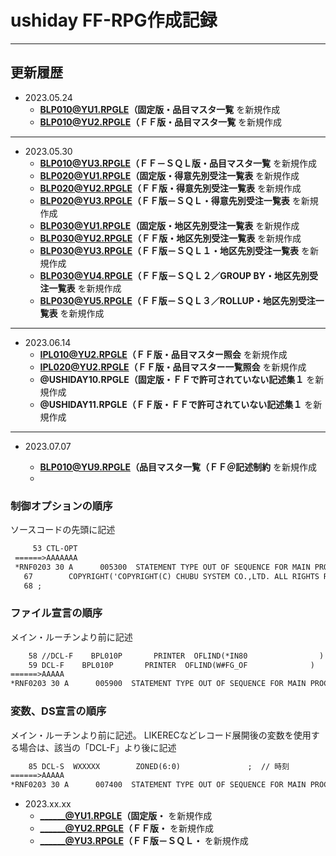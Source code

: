 # ushiday FF-RPG作成記録

---
## 更新履歴

- 2023.05.24  
  + **BLP010@YU1.RPGLE（固定版・品目マスタ一覧** を新規作成  
  + **BLP010@YU2.RPGLE（ＦＦ版・品目マスタ一覧** を新規作成  

---

- 2023.05.30
  + **BLP010@YU3.RPGLE（ＦＦ－ＳＱＬ版・品目マスタ一覧** を新規作成  
  + **BLP020@YU1.RPGLE（固定版・得意先別受注一覧表** を新規作成  
  + **BLP020@YU2.RPGLE（ＦＦ版・得意先別受注一覧表** を新規作成  
  + **BLP020@YU3.RPGLE（ＦＦ版－ＳＱＬ・得意先別受注一覧表** を新規作成  
  + **BLP030@YU1.RPGLE（固定版・地区先別受注一覧表** を新規作成  
  + **BLP030@YU2.RPGLE（ＦＦ版・地区先別受注一覧表** を新規作成  
  + **BLP030@YU3.RPGLE（ＦＦ版－ＳＱＬ１・地区先別受注一覧表** を新規作成  
  + **BLP030@YU4.RPGLE（ＦＦ版－ＳＱＬ２／GROUP BY・地区先別受注一覧表** を新規作成  
  + **BLP030@YU5.RPGLE（ＦＦ版－ＳＱＬ３／ROLLUP・地区先別受注一覧表** を新規作成  

---

- 2023.06.14
  + **IPL010@YU2.RPGLE（ＦＦ版・品目マスター照会** を新規作成  
  + **IPL020@YU2.RPGLE（ＦＦ版・品目マスター一覧照会** を新規作成  
  + **@USHIDAY10.RPGLE（固定版・ＦＦで許可されていない記述集１** を新規作成  
  + **@USHIDAY11.RPGLE（ＦＦ版・ＦＦで許可されていない記述集１** を新規作成  

---

- 2023.07.07

  + **BLP010@YU9.RPGLE（品目マスタ一覧（ＦＦ＠記述制約** を新規作成  
  + 
### 制御オプションの順序

ソースコードの先頭に記述

```txt
     53 CTL-OPT
 ======>AAAAAAA
 *RNF0203 30 A      005300  STATEMENT TYPE OUT OF SEQUENCE FOR MAIN PROCEDURE.
   67        COPYRIGHT('COPYRIGHT(C) CHUBU SYSTEM CO.,LTD. ALL RIGHTS RESERVED')
   68 ;
```

### ファイル宣言の順序

メイン・ルーチンより前に記述

```txt
    58 //DCL-F    BPL010P       PRINTER  OFLIND(*IN80                )                ;
    59 DCL-F    BPL010P       PRINTER  OFLIND(W#FG_OF              )                ;
======>AAAAA
*RNF0203 30 A      005900  STATEMENT TYPE OUT OF SEQUENCE FOR MAIN PROCEDURE.
```

### 変数、DS宣言の順序

メイン・ルーチンより前に記述。
LIKERECなどレコード展開後の変数を使用する場合は、該当の「DCL-F」より後に記述

```txt
    85 DCL-S  WXXXXX        ZONED(6:0)               ;  // 時刻
======>AAAAA
*RNF0203 30 A      007400  STATEMENT TYPE OUT OF SEQUENCE FOR MAIN PROCEDURE.
```

- 2023.xx.xx
  + **______@YU1.RPGLE（固定版・** を新規作成  
  + **______@YU2.RPGLE（ＦＦ版・** を新規作成  
  + **______@YU3.RPGLE（ＦＦ版－ＳＱＬ・** を新規作成  

